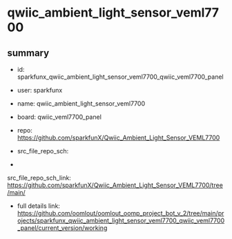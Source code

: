 # qwiic_ambient_light_sensor_veml7700
 
## summary 
* id: sparkfunx_qwiic_ambient_light_sensor_veml7700_qwiic_veml7700_panel
* user: sparkfunx
* name: qwiic_ambient_light_sensor_veml7700
* board: qwiic_veml7700_panel
* repo: https://github.com/sparkfunX/Qwiic_Ambient_Light_Sensor_VEML7700



* src_file_repo_sch: 
*
 src_file_repo_sch_link: https://github.com/sparkfunX/Qwiic_Ambient_Light_Sensor_VEML7700/tree/main/
* full details link: https://github.com/oomlout/oomlout_oomp_project_bot_v_2/tree/main/projects/sparkfunx_qwiic_ambient_light_sensor_veml7700_qwiic_veml7700_panel/current_version/working  






